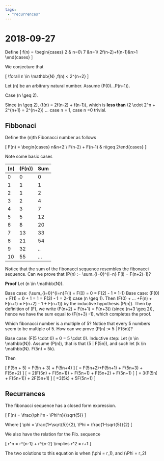 ```yaml
---
tags:
 - "recurrences"
---
```

# 2018-09-27 

Define 
\[
f(n) =
\begin{cases}
2 & n=0\\
7 &n=1\\
2f(n-2)+f(n-1)&n>1
\end{cases}
\]

We conjecture that 

\[
\forall n \in \mathbb{N} ,f(n) < 2^{n+2}
\]

Let \(n\) be an arbitrary natural number. Assume \(P(0)...P(n-1)\). 

Case \(n \geq 2\).

Since \(n \geq 2\), \(f(n) = 2f(n-2) + f(n-1)\), which is **less than** \(2 \cdot 2^n + 2^{n+1} = 2^{n+2}\)
... case n = 1, case n =0 trivial.


## Fibbonaci

Define the \(n\)th Fibonacci number as follows

\[
F(n) = \begin{cases} n&n<2 \\ F(n-2) + F(n-1) & n\geq 2\end{cases}
\]

Note some basic cases

|\(n\)|\(F(n)\)|Sum|
|----|--------|----|
|0|0|0|
|1|1|1|
|2|1|2|
|3|2|4|
|4|3|7|
|5|5|12|
|6|8|20|
|7|13|33|
|8|21|54|
|9|32|..|
|10|55|...|


Notice that the sum of the fibonacci sequence resembles the fibonacci sequence. Can we prove that \(P(n) := \sum_{i=0}^{i=n} F(i) = F(n+2)-1\)?

**Proof**
Let \(n \in \mathbb{N}\). 

Base case: \(\sum_{i=0}^{i=n}F(i) = F(0) = 0 = F(2) - 1 = 1-1\)
Base case: \(F(0) + F(1) = 0 + 1 = 1 = F(3) - 1 = 2-1\)
case \(n \geq 1\). Then \(F(0) + ... +F(n) + F(n+1) = F(n+2) - 1 + F(n+1)\) by the inductive hypothesis \(P(n)\).
Then by definition of \(F\), we write \(F(n+2) + F(n+1) = F(n+3)\) (since \(n+3 \geq 2\)), hence we have the sum equal to \(F(n+3) -1\), which completes the proof.

Which fibonacci number is a multiple of 5? Notice that every 5 numbers seem to be multiple of 5. How can we prove \(P(n) := 5 | F(5n)\)?

Base case: \(F(5 \cdot 0) = 0 = 5 \cdot 0\).
Inductive step: Let \(n \in \mathbb{N}\). Assume \(P(n)\), that is that \(5 | F(5n)\), and such let \(k \in \mathbb{N}. F(5n) = 5k\).

Then 

\[
F(5n + 5) = F(5n + 3) + F(5n+4) 
\]
\[
= F(5n+2)+F(5n+1) + F(5n+3) + F(5n+2)
\]
\[
= 2(F(5n) + F(5n+1)) + F(5n+1) + F(5n+2) + F(5n+1)
\]
\[
= 3(F(5n) + F(5n+1)) + 2F(5n+1)
\]
\[
=3(5k) + 5F(5n+1)
\]

## Recurrances

The fibonacci sequence has a closed form expression.

\[
F(n) = \frac{\phi^n - \Phi^n}{\sqrt{5}}
\]

Where 
\[
\phi = \frac{1+\sqrt{5}}{2}, \Phi = \frac{1-\sqrt{5}}{2}
\]

We also have the relation for the Fib. sequence

\[
r^n = r^{n-1} + r^{n-2} \implies r^2 = r+1
\]

The two solutions to this equation is when \(\phi = r_1\), and \(\Phi = r_2\)